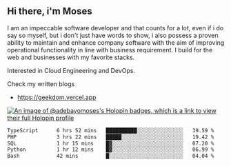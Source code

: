 ## Hi there, i'm Moses

I am an impeccable software developer and that counts for a lot, even if i do say so myself, but i don't just have words to show, i also possess a proven ability to maintain and enhance company software with the aim of improving operational functionality in line with business requirement. I build for the web and businesses with my favorite stacks.

Interested in Cloud Engineering and DevOps.

Check my written blogs
- https://geekdom.vercel.app

[![An image of @adebayomoses's Holopin badges, which is a link to view their full Holopin profile](https://holopin.me/adebayomoses)](https://holopin.io/@adebayomoses)

<!--START_SECTION:waka-->

```txt
TypeScript      6 hrs 52 mins   ██████████░░░░░░░░░░░░░░░   39.59 %
PHP             3 hrs 22 mins   █████░░░░░░░░░░░░░░░░░░░░   19.42 %
SQL             1 hr 15 mins    █▓░░░░░░░░░░░░░░░░░░░░░░░   07.20 %
Python          1 hr 12 mins    █▓░░░░░░░░░░░░░░░░░░░░░░░   06.99 %
Bash            42 mins         █░░░░░░░░░░░░░░░░░░░░░░░░   04.04 %
```

<!--END_SECTION:waka-->
